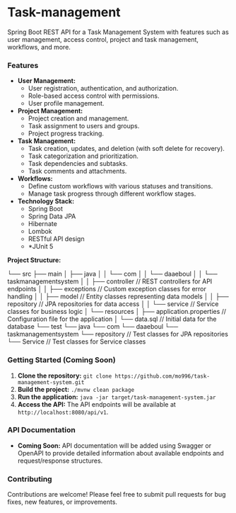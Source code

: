 ﻿# Task-management
Spring Boot REST API for a Task Management System with features such as user management, access control, project and task management, workflows, and more.


### Features

* **User Management:**
    * User registration, authentication, and authorization.
    * Role-based access control with permissions.
    * User profile management.
* **Project Management:**
    * Project creation and management.
    * Task assignment to users and groups.
    * Project progress tracking.
* **Task Management:**
    * Task creation, updates, and deletion (with soft delete for recovery).
    * Task categorization and prioritization.
    * Task dependencies and subtasks.
    * Task comments and attachments.
* **Workflows:**
    * Define custom workflows with various statuses and transitions.
    * Manage task progress through different workflow stages.
* **Technology Stack:**
    * Spring Boot
    * Spring Data JPA
    * Hibernate
    * Lombok
    * RESTful API design
    * *JUnit 5

**Project Structure:**

└── src
    ├── main
    │   ├── java
    │   │   └── com
    │   │       └── daaeboul
    │   │           └── taskmanagementsystem
    │   │               ├── controller   // REST controllers for API endpoints
    │   │               ├── exceptions   // Custom exception classes for error handling
    │   │               ├── model       // Entity classes representing data models
    │   │               ├── repository  // JPA repositories for data access
    │   │               └── service     // Service classes for business logic
    │   └── resources
    │       ├── application.properties  // Configuration file for the application
    │       └── data.sql                // Initial data for the database 
    └── test
        └── java
            └── com
                └── daaeboul
                    └── taskmanagementsystem
                        └── repository  // Test classes for JPA repositories
                        └── Service  // Test classes for Service classes


### Getting Started (Coming Soon)

1. **Clone the repository:** `git clone https://github.com/mo996/task-management-system.git`
2. **Build the project:** `./mvnw clean package`
3. **Run the application:** `java -jar target/task-management-system.jar`
4. **Access the API:** The API endpoints will be available at `http://localhost:8080/api/v1`.

### API Documentation

* **Coming Soon:** API documentation will be added using Swagger or OpenAPI to provide detailed information about available endpoints and request/response structures.

### Contributing

Contributions are welcome! Please feel free to submit pull requests for bug fixes, new features, or improvements.
